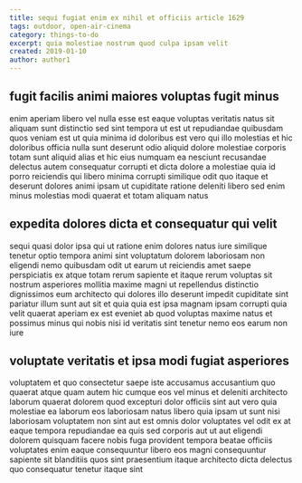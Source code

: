 ```yaml
---
title: sequi fugiat enim ex nihil et officiis article 1629
tags: outdoor, open-air-cinema
category: things-to-do
excerpt: quia molestiae nostrum quod culpa ipsam velit
created: 2019-01-10
author: author1
---
```


## fugit facilis animi maiores voluptas fugit minus

enim aperiam libero vel nulla esse est eaque voluptas veritatis natus sit aliquam sunt distinctio sed sint tempora ut est ut repudiandae quibusdam quos veniam est ut quia minima id doloribus est vero qui illo molestias et hic doloribus officia nulla sunt deserunt odio aliquid dolore molestiae corporis totam sunt aliquid alias et hic eius numquam ea nesciunt recusandae delectus autem consequatur corrupti et dicta dolore a molestiae quia id porro reiciendis qui libero minima corrupti similique odit quo itaque et deserunt dolores animi ipsam ut cupiditate ratione deleniti libero sed enim minus molestias modi quaerat et totam aliquam natus

## expedita dolores dicta et consequatur qui velit

sequi quasi dolor ipsa qui ut ratione enim dolores natus iure similique tenetur optio tempora animi sint voluptatum dolorem laboriosam non eligendi nemo quibusdam odit ut earum ut reiciendis amet saepe perspiciatis ex atque totam rerum sapiente et itaque rerum voluptas sit nostrum asperiores mollitia maxime magni ut repellendus distinctio dignissimos eum architecto qui dolores illo deserunt impedit cupiditate sint pariatur illum sunt aut sit et quia quia est ipsa magnam ipsam corrupti quia velit quaerat aperiam ex est eveniet ab quod voluptas maxime natus et possimus minus qui nobis nisi id veritatis sint tenetur nemo eos earum non iure

## voluptate veritatis et ipsa modi fugiat asperiores

voluptatem et quo consectetur saepe iste accusamus accusantium quo quaerat atque quam autem hic cumque eos vel minus et deleniti architecto laborum quaerat dolorem quod excepturi dolor officiis sint aut vero quia molestiae ea laborum eos laboriosam natus libero quia ipsam ut sunt nisi laboriosam voluptatem non sint aut est omnis dolor voluptates vel odit ex at eaque tempora repudiandae ea quis sed corporis aut ut aut eligendi dolorem quisquam facere nobis fuga provident tempora beatae officiis voluptates enim eaque consequuntur libero eos magni consequuntur sapiente sit blanditiis quos sint praesentium itaque architecto dicta delectus quo consequatur tenetur itaque sint
